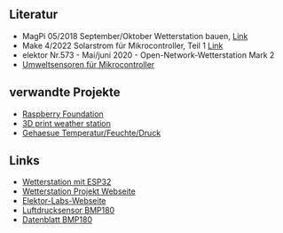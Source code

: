 ## Literatur
- MagPi 05/2018 September/Oktober Wetterstation bauen, [Link](https://www.magpi.de/magazine/2018/13)
- Make 4/2022 Solarstrom für Mikrocontroller, Teil 1 [Link](www.make-magazin.de/xnry)
- elektor Nr.573 - Mai/juni 2020 - Open-Network-Wetterstation Mark 2 
- [Umweltsensoren für Mikrocontroller](www.make-magazin.de/xgrd)
## verwandte Projekte
- [Raspberry Foundation](https://projects.raspberrypi.org/en/projects/build-your-own-weather-station/0)
- [3D print weather station](https://hackaday.com/2018/04/05/a-true-3d-printed-weather-station/)
- [Gehaesue Temperatur/Feuchte/Druck](https://www.thingiverse.com/thing:4120452)
## Links
- [Wetterstation mit ESP32](www.elektormagazine.de/magazine/elektor-69/42263/)
- [Wetterstation Projekt Webseite](www.elektormagazine.de/191148-03/)
- [Elektor-Labs-Webseite](www.elektormagazine.com/labs/remake-elektor-weather-station)
- [Luftdrucksensor BMP180](https://www.laub-home.de/wiki/Raspberry_Pi_BMP180_Luftdruck_Sensor)
- [Datenblatt BMP180](https://cdn-shop.adafruit.com/datasheets/BST-BMP180-DS000-09.pdf)
